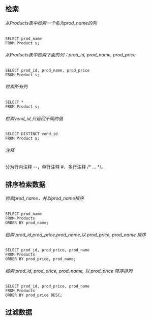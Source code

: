 ## 检索
###### 从Products表中检索一个名为prod_name的列

```
SELECT prod_name
FROM Product s;
```

###### 从Products表中检索下面的列：prod_id, prod_name, prod_price

```
SELECT prod_id, prod_name, prod_price
FROM Product s;
```

###### 检索所有列
```
SELECT *
FROM Product s;
```

###### 检索vend_id,只返回不同的值
```
SELECT DISTINCT vend_id
FROM Product s;
```

###### 注释
分为行内注释 --，单行注释 #，多行注释 /* ... */。

## 排序检索数据

###### 检索prod_name，并以prod_name排序
```
SELECT prod_name
FROM Products
ORDER BY prod_name;
```

###### 检索 prod_id,prod_price,prod_name,以 prod_price, prod_name 排序
```
SELECT prod_id, prod_price, prod_name
FROM Products
ORDER BY prod_price, prod_name;
```
###### 检索 prod_id, prod_price, prod_name, 以 prod_price 降序排列
```
SELECT prod_id, prod_price, prod_name
FROM Products
ORDER BY prod_price DESC;
```

## 过滤数据
